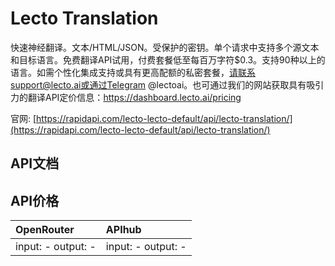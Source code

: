 # Lecto Translation

快速神经翻译。文本/HTML/JSON。受保护的密钥。单个请求中支持多个源文本和目标语言。免费翻译API试用，付费套餐低至每百万字符$0.3。支持90种以上的语言。如需个性化集成支持或具有更高配额的私密套餐，请联系support@lecto.ai或通过Telegram @lectoai。也可通过我们的网站获取具有吸引力的翻译API定价信息：https://dashboard.lecto.ai/pricing

官网: [https://rapidapi.com/lecto-lecto-default/api/lecto-translation/](https://rapidapi.com/lecto-lecto-default/api/lecto-translation/)

## API文档



## API价格

| OpenRouter | APIhub |
|:---|:---|
| input: - output: - | input: - output: - |
